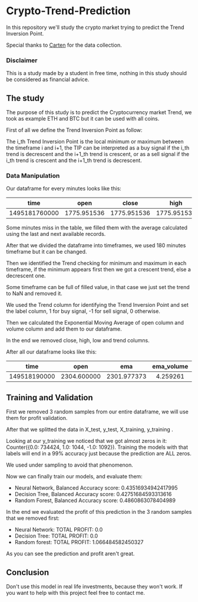 # Crypto-Trend-Prediction

In this repository we'll study the crypto market trying to predict the Trend Inversion Point.

Special thanks to [Carten](https://www.kaggle.com/tencars/392-crypto-currency-pairs-at-minute-resolution/version/948?select=etheur.csv) for the data collection.

### Disclaimer

This is a study made by a student in free time, nothing in this study should be considered as financial advice.


## The study

The purpose of this study is to predict the Cryptocurrency market Trend, we took as example ETH and BTC but it can be used with all coins.

First of all we define the Trend Inversion Point as follow:

The i_th Trend Inversion Point is the local minimum or maximum between the timeframe i and i+1, the TIP can be interpreted as a buy signal if the i_th trend is decrescent and the i+1_th trend is crescent, or as a sell signal if the i_th trend is crescent and the i+1_th trend is decrescent.

### Data Manipulation



Our dataframe for every minutes looks like this:

| time          | open          | close          | high          | low           | volume       |
| ------------- |:-------------:| :-------------:|:-------------:|:-------------:|-------------:| 
| 1495181760000 | 1775.951536   | 1775.951536	   | 1775.951536   | 1775.951536   | 0.010000     |


Some minutes miss in the table, we filled them with the average calculated using the last and next available records.

After that we divided the dataframe into timeframes, we used 180 minutes timeframe but it can be changed.

Then we identified the Trend checking for minimum and maximum in each timeframe, if the minimum appears first then we got a crescent trend, else a decrescent one.

Some timeframe can be full of filled value, in that case we just set the trend to NaN and removed it.

We used the Trend column for identifying the Trend Inversion Point and set the label column, 1 for buy signal, -1 for sell signal, 0 otherwise.

Then we calculated the Exponential Moving Average of open column and volume column and add them to our dataframe.

In the end we removed close, high, low and trend columns.


After all our dataframe looks like this:

| time          | open          | ema            | ema_volume    | volume        | label        |
| ------------- |:-------------:| :-------------:|:-------------:|:-------------:|-------------:| 
| 149518190000  | 2304.600000   | 2301.977373    | 4.259261      |  0.229582     | 0.0          |


## Training and Validation

First we removed 3 random samples from our entire dataframe, we will use them for profit validation.

After that we splitted the data in X_test, y_test, X_training, y_training .

Looking at our y_training we noticed that we got almost zeros in it: Counter({0.0: 734424, 1.0: 1044, -1.0: 1092}).
Training the models with that labels will end in a 99% accuracy just because the prediction are ALL zeros.

We used under sampling to avoid that phenomenon.

Now we can finally train our models, and evaluate them:

* Neural Network, Balanced Accuracy score: 0.43516934942417995
* Decision Tree, Balanced Accuracy score: 0.42751684593313616
* Random Forest, Balanced Accuracy score: 0.4860863078404989


In the end we evaluated the profit of this prediction in the 3 random samples that we removed first:


* Neural Network: TOTAL PROFIT: 0.0
* Decision Tree: TOTAL PROFIT: 0.0
* Random forest: TOTAL PROFIT: 1.066484582450327

As you can see the prediction and profit aren't great.

## Conclusion

Don't use this model in real life investments, because they won't work.
If you want to help with this project feel free to contact me.
